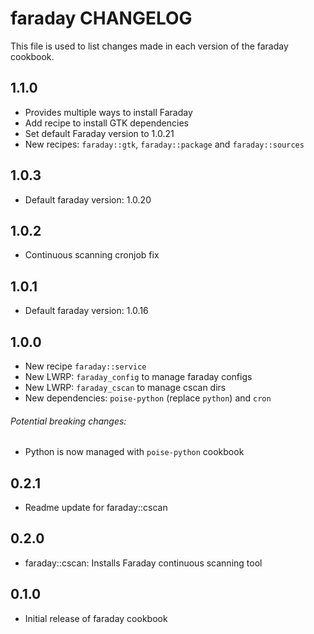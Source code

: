 faraday CHANGELOG
=================

This file is used to list changes made in each version of the faraday cookbook.

1.1.0
-----
- Provides multiple ways to install Faraday
- Add recipe to install GTK dependencies
- Set default Faraday version to 1.0.21
- New recipes: `faraday::gtk`, `faraday::package` and `faraday::sources`

1.0.3
-----
- Default faraday version: 1.0.20

1.0.2
-----
- Continuous scanning cronjob fix

1.0.1
-----
- Default faraday version: 1.0.16

1.0.0
-----
- New recipe `faraday::service`
- New LWRP: `faraday_config` to manage faraday configs
- New LWRP: `faraday_cscan` to manage cscan dirs
- New dependencies: `poise-python` (replace `python`) and `cron`

###### Potential breaking changes:
- Python is now managed with `poise-python` cookbook

0.2.1
-----
- Readme update for faraday::cscan

0.2.0
-----
- faraday::cscan: Installs Faraday continuous scanning tool

0.1.0
-----
- Initial release of faraday cookbook
